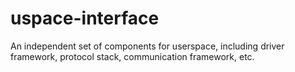 # uspace-interface
An independent set of components for userspace, including driver framework, protocol stack, communication framework, etc.
